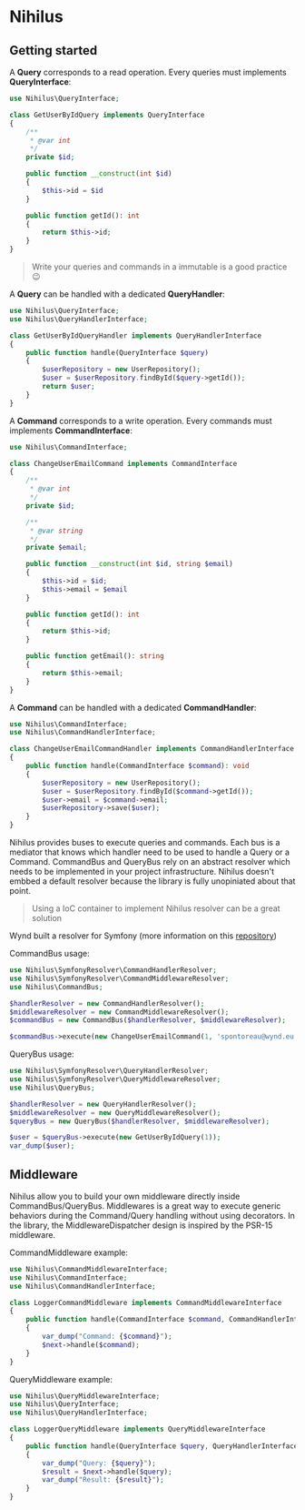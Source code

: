 # Nihilus

## Getting started

A **Query** corresponds to a read operation. Every queries must implements **QueryInterface**:

```php
use Nihilus\QueryInterface;

class GetUserByIdQuery implements QueryInterface
{
    /**
     * @var int
     */
    private $id;

    public function __construct(int $id)
    {
        $this->id = $id
    }

    public function getId(): int
    {
        return $this->id;
    }
}
```

> Write your queries and commands in a immutable is a good practice 😉

A **Query** can be handled with a dedicated **QueryHandler**:

```php
use Nihilus\QueryInterface;
use Nihilus\QueryHandlerInterface;

class GetUserByIdQueryHandler implements QueryHandlerInterface
{
    public function handle(QueryInterface $query)
    {
        $userRepository = new UserRepository();
        $user = $userRepository.findById($query->getId());
        return $user;
    }
}
```

A **Command** corresponds to a write operation. Every commands must implements **CommandInterface**:

```php
use Nihilus\CommandInterface;

class ChangeUserEmailCommand implements CommandInterface
{
    /**
     * @var int
     */
    private $id;

    /**
     * @var string
     */
    private $email;

    public function __construct(int $id, string $email)
    {
        $this->id = $id;
        $this->email = $email
    }

    public function getId(): int
    {
        return $this->id;
    }

    public function getEmail(): string
    {
        return $this->email;
    }
}
```

A **Command** can be handled with a dedicated **CommandHandler**:

```php
use Nihilus\CommandInterface;
use Nihilus\CommandHandlerInterface;

class ChangeUserEmailCommandHandler implements CommandHandlerInterface
{
    public function handle(CommandInterface $command): void
    {
        $userRepository = new UserRepository();
        $user = $userRepository.findById($command->getId());
        $user->email = $command->email;
        $userRepository->save($user);
    }
}
```

Nihilus provides buses to execute queries and commands. Each bus is a mediator that knows which handler need to be used to handle a Query or a Command. CommandBus and QueryBus rely on an abstract resolver which needs to be implemented in your project infrastructure. Nihilus doesn't embbed a default resolver because the library is fully unopiniated about that point.

> Using a IoC container to implement Nihilus resolver can be a great solution

Wynd built a resolver for Symfony (more information on this [repository]())

CommandBus usage:
```php
use Nihilus\SymfonyResolver\CommandHandlerResolver;
use Nihilus\SymfonyResolver\CommandMiddlewareResolver;
use Nihilus\CommandBus;

$handlerResolver = new CommandHandlerResolver();
$middlewareResolver = new CommandMiddlewareResolver();
$commandBus = new CommandBus($handlerResolver, $middlewareResolver);

$commandBus->execute(new ChangeUserEmailCommand(1, 'spontoreau@wynd.eu'));
```

QueryBus usage:
```php
use Nihilus\SymfonyResolver\QueryHandlerResolver;
use Nihilus\SymfonyResolver\QueryMiddlewareResolver;
use Nihilus\QueryBus;

$handlerResolver = new QueryHandlerResolver();
$middlewareResolver = new QueryMiddlewareResolver();
$queryBus = new QueryBus($handlerResolver, $middlewareResolver);

$user = $queryBus->execute(new GetUserByIdQuery(1));
var_dump($user);
```

## Middleware

Nihilus allow you to build your own middleware directly inside CommandBus/QueryBus. Middlewares is a great way to execute generic behaviors during the Command/Query handling without using decorators. In the library, the MiddlewareDispatcher design is inspired by the PSR-15 middleware.

CommandMiddleware example:

```php
use Nihilus\CommandMiddlewareInterface;
use Nihilus\CommandInterface;
use Nihilus\CommandHandlerInterface;

class LoggerCommandMiddleware implements CommandMiddlewareInterface
{
    public function handle(CommandInterface $command, CommandHandlerInterface $next): void
    {
        var_dump("Command: {$command}");
        $next->handle($command);
    }
}
```

QueryMiddleware example:

```php
use Nihilus\QueryMiddlewareInterface;
use Nihilus\QueryInterface;
use Nihilus\QueryHandlerInterface;

class LoggerQueryMiddleware implements QueryMiddlewareInterface
{
    public function handle(QueryInterface $query, QueryHandlerInterface $next)
    {
        var_dump("Query: {$query}");
        $result = $next->handle($query);
        var_dump("Result: {$result}");
    }
}
```